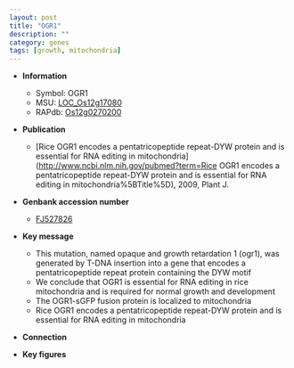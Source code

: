 ```yaml
---
layout: post
title: "OGR1"
description: ""
category: genes
tags: [growth, mitochondria]
---
```


* **Information**  
    + Symbol: OGR1  
    + MSU: [LOC_Os12g17080](http://rice.plantbiology.msu.edu/cgi-bin/ORF_infopage.cgi?orf=LOC_Os12g17080)  
    + RAPdb: [Os12g0270200](http://rapdb.dna.affrc.go.jp/viewer/gbrowse_details/irgsp1?name=Os12g0270200)  

* **Publication**  
    + [Rice OGR1 encodes a pentatricopeptide repeat-DYW protein and is essential for RNA editing in mitochondria](http://www.ncbi.nlm.nih.gov/pubmed?term=Rice OGR1 encodes a pentatricopeptide repeat-DYW protein and is essential for RNA editing in mitochondria%5BTitle%5D), 2009, Plant J.

* **Genbank accession number**  
    + [FJ527826](http://www.ncbi.nlm.nih.gov/nuccore/FJ527826)

* **Key message**  
    + This mutation, named opaque and growth retardation 1 (ogr1), was generated by T-DNA insertion into a gene that encodes a pentatricopeptide repeat protein containing the DYW motif
    + We conclude that OGR1 is essential for RNA editing in rice mitochondria and is required for normal growth and development
    + The OGR1-sGFP fusion protein is localized to mitochondria
    + Rice OGR1 encodes a pentatricopeptide repeat-DYW protein and is essential for RNA editing in mitochondria

* **Connection**  

* **Key figures**  



